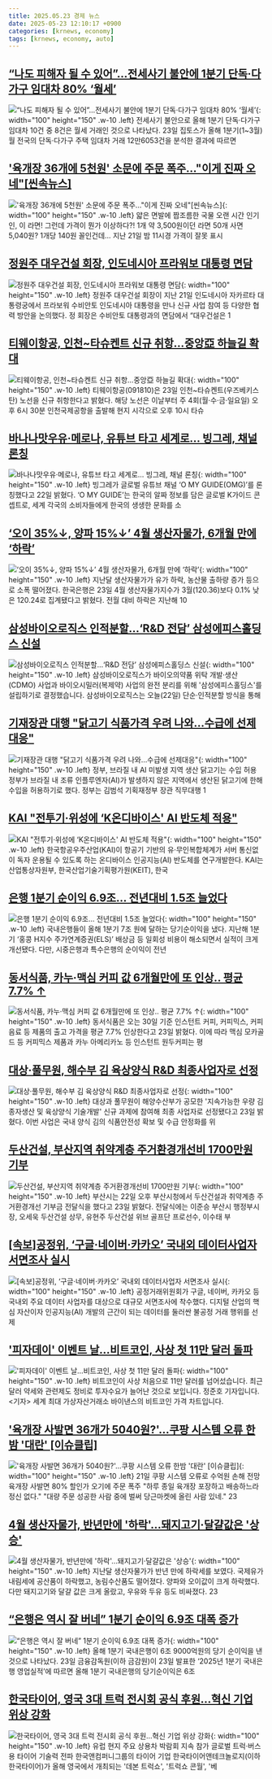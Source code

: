 ```yaml
---
title: 2025.05.23 경제 뉴스
date: 2025-05-23 12:10:17 +0900
categories: [krnews, economy]
tags: [krnews, economy, auto]
---
```

## [“나도 피해자 될 수 있어”…전세사기 불안에 1분기 단독·다가구 임대차 80% ‘월세’](https://n.news.naver.com/mnews/article/009/0005497392)

![“나도 피해자 될 수 있어”…전세사기 불안에 1분기 단독·다가구 임대차 80% ‘월세’](https://mimgnews.pstatic.net/image/origin/009/2025/05/23/5497392.jpg?type=nf220_150){: width="100" height="150" .w-10 .left}
전세사기 불안으로 올해 1분기 단독·다가구 임대차 10건 중 8건은 월세 거래인 것으로 나타났다. 23일 집토스가 올해 1분기(1~3월)월 전국의 단독·다가구 주택 임대차 거래 12만6053건을 분석한 결과에 따르면

## ['육개장 36개에 5천원' 소문에 주문 폭주…"이게 진짜 오네"[씬속뉴스]](https://n.news.naver.com/mnews/article/422/0000742917)

!['육개장 36개에 5천원' 소문에 주문 폭주…"이게 진짜 오네"[씬속뉴스]](https://mimgnews.pstatic.net/image/origin/422/2025/05/22/742917.jpg?type=nf220_150){: width="100" height="150" .w-10 .left}
얇은 면발에 짭조름한 국물 오랜 시간 인기인, 이 라면! 그런데 가격이 뭔가 이상하다?! 1개 약 3,500원이던 라면 50개 사면 5,040원? 1개당 140원 꼴인건데… 지난 21일 밤 11시경 가격이 잘못 표시

## [정원주 대우건설 회장, 인도네시아 프라워보 대통령 면담](https://n.news.naver.com/mnews/article/015/0005135626)

![정원주 대우건설 회장, 인도네시아 프라워보 대통령 면담](https://mimgnews.pstatic.net/image/origin/015/2025/05/23/5135626.jpg?type=nf220_150){: width="100" height="150" .w-10 .left}
정원주 대우건설 회장이 지난 21일 인도네시아 자카르타 대통령궁에서 프라보워 수비안토 인도네시아 대통령을 만나 신규 사업 참여 등 다양한 협력 방안을 논의했다. 정 회장은 수비안토 대통령과의 면담에서 “대우건설은 1

## [티웨이항공, 인천~타슈켄트 신규 취항…중앙亞 하늘길 확대](https://n.news.naver.com/mnews/article/421/0008269012)

![티웨이항공, 인천~타슈켄트 신규 취항…중앙亞 하늘길 확대](https://mimgnews.pstatic.net/image/origin/421/2025/05/23/8269012.jpg?type=nf220_150){: width="100" height="150" .w-10 .left}
티웨이항공(091810)은 23일 인천~타슈켄트(우즈베키스탄) 노선을 신규 취항한다고 밝혔다. 해당 노선은 이날부터 주 4회(월·수·금·일요일) 오후 6시 30분 인천국제공항을 출발해 현지 시각으로 오후 10시 타슈

## [바나나맛우유·메로나, 유튜브 타고 세계로… 빙그레, 채널 론칭](https://n.news.naver.com/mnews/article/011/0004488525)

![바나나맛우유·메로나, 유튜브 타고 세계로… 빙그레, 채널 론칭](https://mimgnews.pstatic.net/image/origin/011/2025/05/22/4488525.jpg?type=nf220_150){: width="100" height="150" .w-10 .left}
빙그레가 글로벌 유튜브 채널 ‘O MY GUIDE(OMG)’를 론칭했다고 22일 밝혔다. ‘O MY GUIDE’는 한국의 알짜 정보를 담은 글로벌 K가이드 콘셉트로, 세계 각국의 소비자들에게 한국의 생생한 문화를 소

## [‘오이 35%↓, 양파 15%↓’ 4월 생산자물가, 6개월 만에 ‘하락’](https://n.news.naver.com/mnews/article/005/0001778366)

![‘오이 35%↓, 양파 15%↓’ 4월 생산자물가, 6개월 만에 ‘하락’](https://mimgnews.pstatic.net/image/origin/005/2025/05/23/1778366.jpg?type=nf220_150){: width="100" height="150" .w-10 .left}
지난달 생산자물가가 유가 하락, 농산물 출하량 증가 등으로 소폭 떨어졌다. 한국은행은 23일 4월 생산자물가지수가 3월(120.36)보다 0.1% 낮은 120.24로 집계됐다고 밝혔다. 전월 대비 하락은 지난해 10

## [삼성바이오로직스 인적분할…‘R&D 전담’ 삼성에피스홀딩스 신설](https://n.news.naver.com/mnews/article/449/0000309433)

![삼성바이오로직스 인적분할…‘R&D 전담’ 삼성에피스홀딩스 신설](https://mimgnews.pstatic.net/image/origin/449/2025/05/22/309433.jpg?type=nf220_150){: width="100" height="150" .w-10 .left}
삼성바이오로직스가 바이오의약품 위탁 개발·생산(CDMO) 사업과 바이오시밀러(복제약) 사업의 완전 분리를 위해 '삼성에피스홀딩스'를 설립하기로 결정했습니다. 삼성바이오로직스는 오늘(22일) 단순·인적분할 방식을 통해

## [기재장관 대행 "닭고기 식품가격 우려 나와…수급에 선제대응"](https://n.news.naver.com/mnews/article/001/0015406763)

![기재장관 대행 "닭고기 식품가격 우려 나와…수급에 선제대응"](https://mimgnews.pstatic.net/image/origin/001/2025/05/23/15406763.jpg?type=nf220_150){: width="100" height="150" .w-10 .left}
정부, 브라질 내 AI 미발생 지역 생산 닭고기는 수입 허용 정부가 브라질 내 조류 인플루엔자(AI)가 발생하지 않은 지역에서 생산된 닭고기에 한해 수입을 허용하기로 했다. 정부는 김범석 기획재정부 장관 직무대행 1

## [KAI "전투기·위성에 ‘K온디바이스' AI 반도체 적용"](https://n.news.naver.com/mnews/article/215/0001210295)

![KAI "전투기·위성에 ‘K온디바이스' AI 반도체 적용"](https://mimgnews.pstatic.net/image/origin/215/2025/05/23/1210295.jpg?type=nf220_150){: width="100" height="150" .w-10 .left}
한국항공우주산업(KAI)이 항공기 기반의 유·무인복합체계가 서버 통신없이 독자 운용될 수 있도록 하는 온디바이스 인공지능(AI) 반도체를 연구개발한다. KAI는 산업통상자원부, 한국산업기술기획평가원(KEIT), 한국

## [은행 1분기 순이익 6.9조… 전년대비 1.5조 늘었다](https://n.news.naver.com/mnews/article/021/0002711559)

![은행 1분기 순이익 6.9조… 전년대비 1.5조 늘었다](https://mimgnews.pstatic.net/image/origin/021/2025/05/23/2711559.jpg?type=nf220_150){: width="100" height="150" .w-10 .left}
국내은행들이 올해 1분기 7조 원에 달하는 당기순이익을 냈다. 지난해 1분기 ‘홍콩 H지수 주가연계증권(ELS)’ 배상금 등 일회성 비용이 해소되면서 실적이 크게 개선됐다. 다만, 시중은행과 특수은행의 순이익이 전년

## [동서식품, 카누·맥심 커피 값 6개월만에 또 인상.. 평균 7.7% ↑](https://n.news.naver.com/mnews/article/014/0005353678)

![동서식품, 카누·맥심 커피 값 6개월만에 또 인상.. 평균 7.7% ↑](https://mimgnews.pstatic.net/image/origin/014/2025/05/23/5353678.jpg?type=nf220_150){: width="100" height="150" .w-10 .left}
동서식품은 오는 30일 기준 인스턴트 커피, 커피믹스, 커피음료 등 제품의 출고 가격을 평균 7.7% 인상한다고 23일 밝혔다. 이에 따라 맥심 모카골드 등 커피믹스 제품과 카누 아메리카노 등 인스턴트 원두커피는 평

## [대상·풀무원, 해수부 김 육상양식 R&D 최종사업자로 선정](https://n.news.naver.com/mnews/article/008/0005198232)

![대상·풀무원, 해수부 김 육상양식 R&D 최종사업자로 선정](https://mimgnews.pstatic.net/image/origin/008/2025/05/23/5198232.jpg?type=nf220_150){: width="100" height="150" .w-10 .left}
대상과 풀무원이 해양수산부가 공모한 '지속가능한 우량 김 종자생산 및 육상양식 기술개발' 신규 과제에 참여해 최종 사업자로 선정됐다고 23일 밝혔다. 이번 사업은 국내 양식 김의 식품안전성 확보 및 수급 안정화를 위

## [두산건설, 부산지역 취약계층 주거환경개선비 1700만원 기부](https://n.news.naver.com/mnews/article/421/0008268563)

![두산건설, 부산지역 취약계층 주거환경개선비 1700만원 기부](https://mimgnews.pstatic.net/image/origin/421/2025/05/23/8268563.jpg?type=nf220_150){: width="100" height="150" .w-10 .left}
부산시는 22일 오후 부산시청에서 두산건설과 취약계층 주거환경개선 기부금 전달식을 했다고 23일 밝혔다. 전달식에는 이준승 부산시 행정부시장, 오세욱 두산건설 상무, 유현주 두산건설 위브 골프단 프로선수, 이수태 부

## [[속보]공정위, ‘구글·네이버·카카오’ 국내외 데이터사업자 서면조사 실시](https://n.news.naver.com/mnews/article/011/0004488831)

![[속보]공정위, ‘구글·네이버·카카오’ 국내외 데이터사업자 서면조사 실시](https://mimgnews.pstatic.net/image/origin/011/2025/05/23/4488831.jpg?type=nf220_150){: width="100" height="150" .w-10 .left}
공정거래위원회가 구글, 네이버, 카카오 등 국내외 주요 데이터 사업자를 대상으로 대규모 서면조사에 착수했다. 디지털 산업의 핵심 자산이자 인공지능(AI) 개발의 근간이 되는 데이터를 둘러싼 불공정 거래 행위를 선제

## ['피자데이' 이벤트 날…비트코인, 사상 첫 11만 달러 돌파](https://n.news.naver.com/mnews/article/055/0001260186)

!['피자데이' 이벤트 날…비트코인, 사상 첫 11만 달러 돌파](https://mimgnews.pstatic.net/image/origin/055/2025/05/22/1260186.jpg?type=nf220_150){: width="100" height="150" .w-10 .left}
비트코인이 사상 처음으로 11만 달러를 넘어섰습니다. 최근 달러 약세와 관련제도 정비로 투자수요가 늘어난 것으로 보입니다. 정준호 기자입니다. <기자> 세계 최대 가상자산거래소 바이낸스의 비트코인 가격 차트입니다.

## ['육개장 사발면 36개가 5040원?'...쿠팡 시스템 오류 한밤 '대란' [이슈클립]](https://n.news.naver.com/mnews/article/629/0000392526)

!['육개장 사발면 36개가 5040원?'...쿠팡 시스템 오류 한밤 '대란' [이슈클립]](https://mimgnews.pstatic.net/image/origin/629/2025/05/23/392526.jpg?type=nf220_150){: width="100" height="150" .w-10 .left}
21일 쿠팡 시스템 오류로 수억원 손해 전망 육개장 사발면 80% 할인가 오기에 주문 폭주 "하루 종일 육개장 포장하고 배송하느라 정신 없다." "대량 주문 성공한 사람 중에 벌써 당근마켓에 올린 사람 있네." 23

## [4월 생산자물가, 반년만에 '하락'…돼지고기·달걀값은 '상승'](https://n.news.naver.com/mnews/article/003/0013260147)

![4월 생산자물가, 반년만에 '하락'…돼지고기·달걀값은 '상승'](https://mimgnews.pstatic.net/image/origin/003/2025/05/23/13260147.jpg?type=nf220_150){: width="100" height="150" .w-10 .left}
지난달 생산자물가가 반년 만에 하락세를 보였다. 국제유가 내림세에 공산품이 하락했고, 농림수산품도 떨어졌다. 양파와 오이값이 크게 하락했다. 다만 돼지고기와 달걀 값은 크게 올랐고, 우유와 두유 등도 비싸졌다. 23

## [“은행은 역시 잘 버네” 1분기 순이익 6.9조 대폭 증가](https://n.news.naver.com/mnews/article/050/0000091195)

![“은행은 역시 잘 버네” 1분기 순이익 6.9조 대폭 증가](https://mimgnews.pstatic.net/image/origin/050/2025/05/23/91195.jpg?type=nf220_150){: width="100" height="150" .w-10 .left}
올해 1분기 국내은행이 6조 9000억원의 당기 순이익을 낸 것으로 나타났다. 23일 금융감독원(이하 금감원)이 23일 발표한 ‘2025년 1분기 국내은행 영업실적’에 따르면 올해 1분기 국내은행의 당기순이익은 6조

## [한국타이어, 영국 3대 트럭 전시회 공식 후원…혁신 기업 위상 강화](https://n.news.naver.com/mnews/article/629/0000392455)

![한국타이어, 영국 3대 트럭 전시회 공식 후원…혁신 기업 위상 강화](https://mimgnews.pstatic.net/image/origin/629/2025/05/23/392455.jpg?type=nf220_150){: width="100" height="150" .w-10 .left}
유럽 현지 주요 상용차 박람회 지속 참가 글로벌 트럭·버스용 타이어 기술력 전파 한국앤컴퍼니그룹의 타이어 기업 한국타이어앤테크놀로지(이하 한국타이어)가 올해 영국에서 개최되는 '데본 트럭쇼', '트럭쇼 콘월', '베

